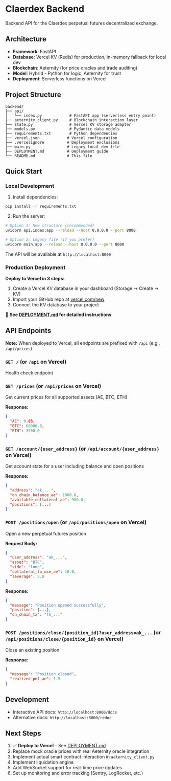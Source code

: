 # Claerdex Backend

Backend API for the Claerdex perpetual futures decentralized exchange.

## Architecture

- **Framework**: FastAPI
- **Database**: Vercel KV (Redis) for production, in-memory fallback for local dev
- **Blockchain**: Aeternity (for price oracles and trade auditing)
- **Model**: Hybrid - Python for logic, Aeternity for trust
- **Deployment**: Serverless functions on Vercel

## Project Structure

```
backend/
├── api/
│   └── index.py            # FastAPI app (serverless entry point)
├── aeternity_client.py     # Blockchain interaction layer
├── state.py                # Vercel KV storage adapter
├── models.py               # Pydantic data models
├── requirements.txt        # Python dependencies
├── vercel.json            # Vercel configuration
├── .vercelignore          # Deployment exclusions
├── main.py                # Legacy local dev file
├── DEPLOYMENT.md          # Deployment guide
└── README.md              # This file
```

## Quick Start

### Local Development

1. Install dependencies:
```bash
pip install -r requirements.txt
```

2. Run the server:
```bash
# Option 1: New structure (recommended)
uvicorn api.index:app --reload --host 0.0.0.0 --port 8000

# Option 2: Legacy file (if you prefer)
uvicorn main:app --reload --host 0.0.0.0 --port 8000
```

The API will be available at `http://localhost:8000`

### Production Deployment

**Deploy to Vercel in 3 steps:**

1. Create a Vercel KV database in your dashboard (Storage → Create → KV)
2. Import your GitHub repo at [vercel.com/new](https://vercel.com/new)
3. Connect the KV database to your project

📖 **See [DEPLOYMENT.md](DEPLOYMENT.md) for detailed instructions**

## API Endpoints

**Note:** When deployed to Vercel, all endpoints are prefixed with `/api` (e.g., `/api/prices`)

### `GET /` (or `/api` on Vercel)
Health check endpoint

### `GET /prices` (or `/api/prices` on Vercel)
Get current prices for all supported assets (AE, BTC, ETH)

**Response:**
```json
{
  "AE": 0.03,
  "BTC": 68000.0,
  "ETH": 3500.0
}
```

### `GET /account/{user_address}` (or `/api/account/{user_address}` on Vercel)
Get account state for a user including balance and open positions

**Response:**
```json
{
  "address": "ak_...",
  "on_chain_balance_ae": 1000.0,
  "available_collateral_ae": 900.0,
  "positions": [...]
}
```

### `POST /positions/open` (or `/api/positions/open` on Vercel)
Open a new perpetual futures position

**Request Body:**
```json
{
  "user_address": "ak_...",
  "asset": "BTC",
  "side": "long",
  "collateral_to_use_ae": 10.0,
  "leverage": 5.0
}
```

**Response:**
```json
{
  "message": "Position opened successfully",
  "position": {...},
  "on_chain_tx": "th_..."
}
```

### `POST /positions/close/{position_id}?user_address=ak_...` (or `/api/positions/close/{position_id}` on Vercel)
Close an existing position

**Response:**
```json
{
  "message": "Position closed",
  "realized_pnl_ae": 1.5
}
```

## Development

- Interactive API docs: `http://localhost:8000/docs`
- Alternative docs: `http://localhost:8000/redoc`

## Next Steps

1. ✅ **Deploy to Vercel** - See [DEPLOYMENT.md](DEPLOYMENT.md)
2. Replace mock oracle prices with real Aeternity oracle integration
3. Implement actual smart contract interaction in `aeternity_client.py`
4. Implement liquidation engine
5. Add WebSocket support for real-time price updates
6. Set up monitoring and error tracking (Sentry, LogRocket, etc.)
